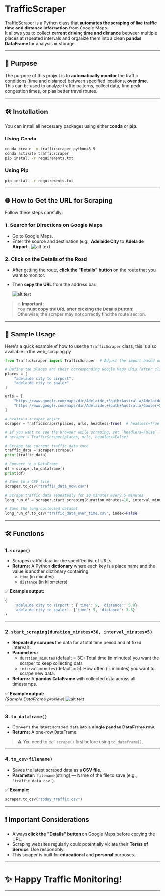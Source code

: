 # TrafficScraper

TrafficScraper is a Python class that **automates the scraping of live traffic time and distance information** from Google Maps.  
It allows you to collect **current driving time and distance** between multiple places at repeated intervals and organize them into a clean **pandas DataFrame** for analysis or storage.

---

## 🎯 Purpose

The purpose of this project is to **automatically monitor** the traffic conditions (time and distance) between specified locations, **over time**.  
This can be used to analyze traffic patterns, collect data, find peak congestion times, or plan better travel routes.

---

## 🛠 Installation

You can install all necessary packages using either **conda** or **pip**.

### Using Conda

```bash
conda create -n trafficscraper python=3.9
conda activate trafficscraper
pip install -r requirements.txt
```

### Using Pip

```bash
pip install -r requirements.txt
```

---

## 🌐 How to Get the URL for Scraping

Follow these steps carefully:

### 1. Search for Directions on Google Maps
- Go to Google Maps.
- Enter the source and destination (e.g., **Adelaide City** to **Adelaide Airport**).
![alt text](<google maps direction.jpg>)


### 2. Click on the Details of the Road

- After getting the route, **click the "Details" button** on the route that you want to monitor.
- Then **copy the URL** from the address bar.

    ![alt text](<google maps url.jpg>)

> 🔥 **Important:**  
> You **must copy the URL after clicking the Details button**!  
> Otherwise, the scraper may not correctly find the route section.


---

## 🚀 Sample Usage

Here's a quick example of how to use the `TrafficScraper` class, this is also available in the web_scraping.py

```python
from TrafficScraper import TrafficScraper  # Adjust the import based on your file name

# Define the places and their corresponding Google Maps URLs (after clicking "Details" button)
places = [
    "adelaide city to airport",
    "adelaide city to gawler"
]

urls = [
    "https://www.google.com/maps/dir/Adelaide,+South+Australia/Adelaide+Airport+(ADL),+Sir+Richard+Williams+Ave,+Adelaide+Airport+SA+5950/@-34.9348381,138.5247744,19873m/am=t/data=!3m2!1e3!4b1!4m14!4m13!1m5!1m1!1s0x6ab735c7c526b33f:0x4033654628ec640!2m2!1d138.6007456!2d-34.9284989!1m5!1m1!1s0x6ab0c53c8a1e29cf:0xf03365545b8f0f0!2m2!1d138.5312017!2d-34.946237!3e0?authuser=0&entry=ttu&g_ep=EgoyMDI1MDQyMy4wIKXMDSoASAFQAw%3D%3D",
    "https://www.google.com/maps/dir/Adelaide,+South+Australia/Gawler+SA/@-34.7532006,138.4905843,79669m/am=t/data=!3m2!1e3!4b1!4m14!4m13!1m5!1m1!1s0x6ab735c7c526b33f:0x4033654628ec640!2m2!1d138.6007456!2d-34.9284989!1m5!1m1!1s0x6ab9ffc3074c8283:0xd5b804a15262918b!2m2!1d138.7490985!2d-34.5972074!3e0?authuser=0&entry=ttu&g_ep=EgoyMDI1MDQyMy4wIKXMDSoASAFQAw%3D%3D",
]

# Create a scraper object
scraper = TrafficScraper(places, urls, headless=True)  # headless=True means the browser won't open

# If you want to see the browser while scraping, set `headless=False` like this:
# scraper = TrafficScraper(places, urls, headless=False)

# Scrape the current traffic data once
traffic_data = scraper.scrape()
print(traffic_data)

# Convert to a DataFrame
df = scraper.to_dataframe()
print(df)

# Save to a CSV file
scraper.to_csv("traffic_data_now.csv")

# Scrape traffic data repeatedly for 10 minutes every 5 minutes
long_run_df = scraper.start_scraping(duration_minutes=10, interval_minutes=5)

# Save the long collected dataset
long_run_df.to_csv("traffic_data_over_time.csv", index=False)
```

---

## 🛠 Functions

### 1. `scrape()`

- Scrapes traffic data for the specified list of URLs.
- **Returns:** A Python **dictionary** where each key is a place name and the value is another dictionary containing:
  - `time` (in minutes)
  - `distance` (in kilometers)

✅ **Example output:**
```python
{
    'adelaide city to airport': {'time': 9, 'distance': 5.8},
    'adelaide city to gawler': {'time': 5, 'distance': 3.6}
}
```

---

### 2. `start_scraping(duration_minutes=30, interval_minutes=5)`

- **Repeatedly scrapes** the data for a total time period and at fixed intervals.
- **Parameters:**
  - `duration_minutes` (default = 30): Total time (in minutes) you want the scraper to keep collecting data.
  - `interval_minutes` (default = 5): How often (in minutes) you want to scrape new data.
- **Returns:** A **pandas DataFrame** with collected data across all timestamps.

✅ **Example output:**  
*(Sample DataFrame preview)*
![alt text](<pandas dataframe.png>)

---

### 3. `to_dataframe()`

- Converts the latest scraped data into a **single pandas DataFrame row**.
- **Returns:** A one-row DataFrame.

> ⚠️ You need to call `scrape()` first before using `to_dataframe()`.

---

### 4. `to_csv(filename)`

- Saves the latest scraped data as a **CSV file**.
- **Parameter:** `filename` (string) — Name of the file to save (e.g., `'traffic_data.csv'`).

✅ **Example:**
```python
scraper.to_csv("today_traffic.csv")
```

---



## ❗ Important Considerations

- Always **click the "Details" button** on Google Maps before copying the URL.
- Scraping websites regularly could potentially violate their **Terms of Service**. Use responsibly.
- This scraper is built for **educational** and **personal** purposes.

---

# ✨ Happy Traffic Monitoring!

---
